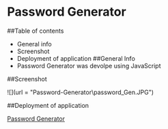 # Password Generator

##Table of contents
* General info
* Screenshot
* Deployment of application
##General Info
* Password Generator was devolpe using JavaScript 

##Screenshot

![](url = "Password-Generator\password_Gen.JPG")

##Deployment of application

[Password Generator](https://hakeem235.github.io/Password-Generator/)

